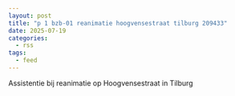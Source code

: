 ```yaml
---
layout: post
title: "p 1 bzb-01 reanimatie hoogvensestraat tilburg 209433"
date: 2025-07-19
categories: 
  - rss
tags: 
  - feed
---
```


Assistentie bij reanimatie op Hoogvensestraat in Tilburg
